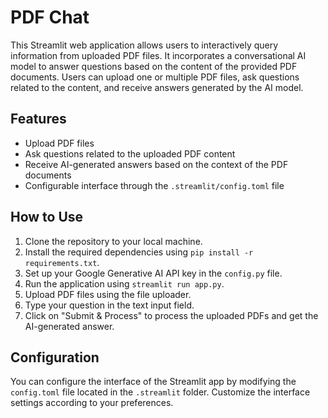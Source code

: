# PDF Chat

This Streamlit web application allows users to interactively query information from uploaded PDF files. It incorporates a conversational AI model to answer questions based on the content of the provided PDF documents. Users can upload one or multiple PDF files, ask questions related to the content, and receive answers generated by the AI model.

## Features
- Upload PDF files
- Ask questions related to the uploaded PDF content
- Receive AI-generated answers based on the context of the PDF documents
- Configurable interface through the `.streamlit/config.toml` file

## How to Use
1. Clone the repository to your local machine.
2. Install the required dependencies using `pip install -r requirements.txt`.
3. Set up your Google Generative AI API key in the `config.py` file.
4. Run the application using `streamlit run app.py`.
5. Upload PDF files using the file uploader.
6. Type your question in the text input field.
7. Click on "Submit & Process" to process the uploaded PDFs and get the AI-generated answer.

## Configuration
You can configure the interface of the Streamlit app by modifying the `config.toml` file located in the `.streamlit` folder. Customize the interface settings according to your preferences.
